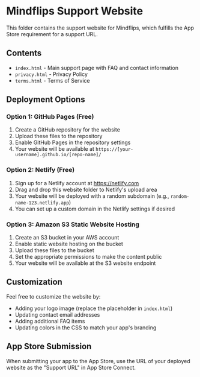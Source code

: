 # Mindflips Support Website

This folder contains the support website for Mindflips, which fulfills the App Store requirement for a support URL.

## Contents

- `index.html` - Main support page with FAQ and contact information
- `privacy.html` - Privacy Policy
- `terms.html` - Terms of Service

## Deployment Options

### Option 1: GitHub Pages (Free)

1. Create a GitHub repository for the website
2. Upload these files to the repository
3. Enable GitHub Pages in the repository settings
4. Your website will be available at `https://[your-username].github.io/[repo-name]/`

### Option 2: Netlify (Free)

1. Sign up for a Netlify account at https://netlify.com
2. Drag and drop this website folder to Netlify's upload area
3. Your website will be deployed with a random subdomain (e.g., `random-name-123.netlify.app`)
4. You can set up a custom domain in the Netlify settings if desired

### Option 3: Amazon S3 Static Website Hosting

1. Create an S3 bucket in your AWS account
2. Enable static website hosting on the bucket
3. Upload these files to the bucket
4. Set the appropriate permissions to make the content public
5. Your website will be available at the S3 website endpoint

## Customization

Feel free to customize the website by:

- Adding your logo image (replace the placeholder in `index.html`)
- Updating contact email addresses
- Adding additional FAQ items
- Updating colors in the CSS to match your app's branding

## App Store Submission

When submitting your app to the App Store, use the URL of your deployed website as the "Support URL" in App Store Connect. 